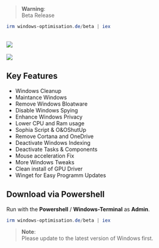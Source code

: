 > **Warning**: <BR>
Beta Release <BR>

  ```powershell
irm windows-optimisation.de/beta | iex
  ```
<BR>
<img src="https://github.com/Marvin700/Windows_Optimisation_Pack/assets/98750428/694ff5ec-a743-4b2c-9db3-1014348bd1e6">
<BR>
<BR>
<img src="https://user-images.githubusercontent.com/98750428/232207696-fd8d756e-90b4-4652-a0c9-3dbac3b770e2.jpg">




## Key Features
* Windows Cleanup
* Maintance Windows
* Remove Windows Bloatware 
* Disable Windows Spying
* Enhance Windows Privacy
* Lower CPU and Ram usage
* Sophia Script & O&OShutUp
* Remove Cortana and OneDrive
* Deactivate Windows Indexing 
* Deactivate Tasks & Components
* Mouse acceleration Fix
* More Windows Tweaks
* Clean install of GPU Driver
* Winget for Easy Programm Updates

## Download via Powershell
Run with the **Powershell** / **Windows-Terminal** as **Admin**.
  ```powershell
irm windows-optimisation.de/beta | iex
  ```
  
> **Note**: <BR> 
Please update to the latest version of Windows first. <BR>
